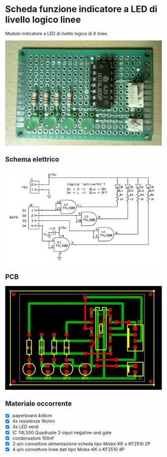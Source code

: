 # Scheda funzione indicatore a LED di livello logico linee
Modulo indicatore a LED di livello logico di 4 linee.

![sf-built](sf-04_built.jpg)


## Schema elettrico
![sf-schematic](sf-04_sch.jpg)


## PCB
![sf-pcb](sf-04_pcb.jpg)


## Materiale occorrente
- [x] paperboard 4x6cm
- [x] 4x resistenze 1Kohm
- [x] 4x LED verdi
- [x] IC 74LS00 Quadruple 2-input negative-and gate
- [x] condensatore 100nF
- [x] 2-pin connettore alimentazione scheda tipo Molex-KK o KF2510 2P
- [x] 4-pin connettore linee dati tipo Molex-KK o KF2510 4P